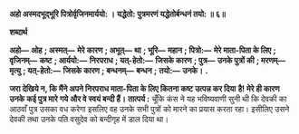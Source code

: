 **अहो अस्मदभूद्भूरि पित्रोर्वृजिनमार्ययो: ।** **यद्धेतो: पुत्रमरणं यद्धेतोर्बन्धनं तयो: ॥ ६॥** 

**शब्दार्थ** 

**अहो—** **ओह** **; अस्मत्—** **मेरे कारण** **; अभूत्—** **था** **; भूरि—** **महान** **; पित्रो:—** **मेरे माता-पिता के लिए** **; वृजिनम्—** **कष्ट** **; आर्ययो:—** **निरपराध** **; यत्-हेतो:—** **जिसके कारण** **; पुत्र—** **उनके पुत्रों की** **; मरणम्—** **मृत्यु** **; यत्-हेतो:—** **जिसके कारण** **; बन्धनम्—** **बन्धन** **;** **तयो:—** **उनके।** **.** 

**जरा देखिये न, कि मैंने अपने निरपराध माता-पिता के लिए कितना कष्ट उत्पन्न कर दिया** **है! मेरे ही कारण उनके कई पुत्र मारे गये और वे स्वयं बन्दी हैं।** **तात्पर्य :** चूँकि कंस ने यह भविष्यवाणी सुनी थी कि देवकी का आठवाँ पुत्र उसका वध करेगा इसलिए वह उनके सभी पुत्रों को मारने का प्रयास करता रहा। इसीलिए उसने देवकी तथा उनके पति वसुदेव को बन्दीगृह में डाल दिया था।  